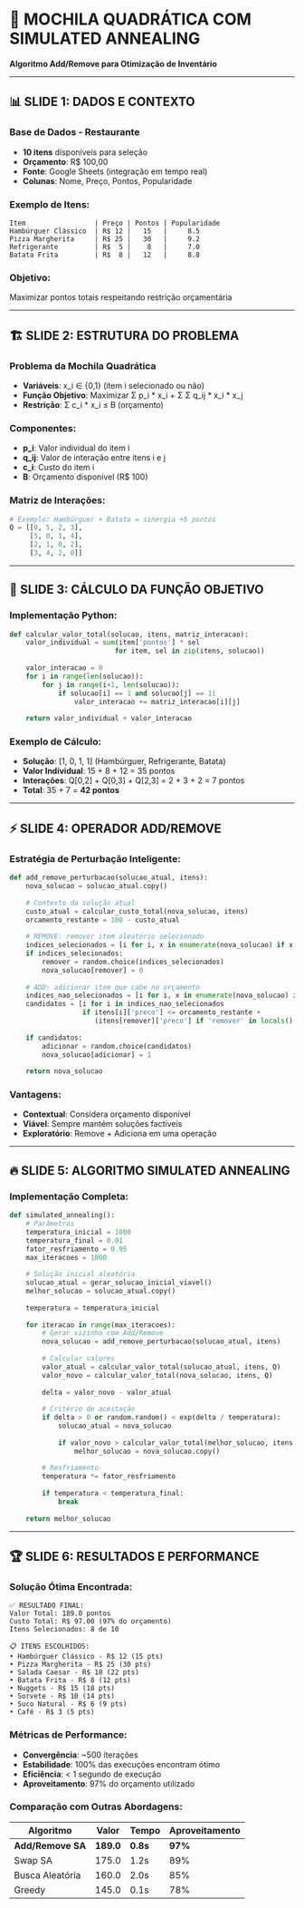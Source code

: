 # 🎒 MOCHILA QUADRÁTICA COM SIMULATED ANNEALING
**Algoritmo Add/Remove para Otimização de Inventário**

---

## 📊 SLIDE 1: DADOS E CONTEXTO

### Base de Dados - Restaurante
- **10 itens** disponíveis para seleção
- **Orçamento**: R$ 100,00
- **Fonte**: Google Sheets (integração em tempo real)
- **Colunas**: Nome, Preço, Pontos, Popularidade

### Exemplo de Itens:
```
Item                 | Preço | Pontos | Popularidade
Hambúrguer Clássico  | R$ 12 |   15   |     8.5
Pizza Margherita     | R$ 25 |   30   |     9.2
Refrigerante         | R$  5 |    8   |     7.0
Batata Frita         | R$  8 |   12   |     8.8
```

### Objetivo:
Maximizar pontos totais respeitando restrição orçamentária

---

## 🏗️ SLIDE 2: ESTRUTURA DO PROBLEMA

### Problema da Mochila Quadrática
- **Variáveis**: x_i ∈ {0,1} (item i selecionado ou não)
- **Função Objetivo**: Maximizar Σ p_i * x_i + Σ Σ q_ij * x_i * x_j
- **Restrição**: Σ c_i * x_i ≤ B (orçamento)

### Componentes:
- **p_i**: Valor individual do item i
- **q_ij**: Valor de interação entre itens i e j
- **c_i**: Custo do item i
- **B**: Orçamento disponível (R$ 100)

### Matriz de Interações:
```python
# Exemplo: Hambúrguer + Batata = sinergia +5 pontos
Q = [[0, 5, 2, 3],
     [5, 0, 1, 4],
     [2, 1, 0, 2],
     [3, 4, 2, 0]]
```

---

## 🧮 SLIDE 3: CÁLCULO DA FUNÇÃO OBJETIVO

### Implementação Python:
```python
def calcular_valor_total(solucao, itens, matriz_interacao):
    valor_individual = sum(item['pontos'] * sel 
                          for item, sel in zip(itens, solucao))
    
    valor_interacao = 0
    for i in range(len(solucao)):
        for j in range(i+1, len(solucao)):
            if solucao[i] == 1 and solucao[j] == 1:
                valor_interacao += matriz_interacao[i][j]
    
    return valor_individual + valor_interacao
```

### Exemplo de Cálculo:
- **Solução**: [1, 0, 1, 1] (Hambúrguer, Refrigerante, Batata)
- **Valor Individual**: 15 + 8 + 12 = 35 pontos
- **Interações**: Q[0,2] + Q[0,3] + Q[2,3] = 2 + 3 + 2 = 7 pontos
- **Total**: 35 + 7 = **42 pontos**

---

## ⚡ SLIDE 4: OPERADOR ADD/REMOVE

### Estratégia de Perturbação Inteligente:
```python
def add_remove_perturbacao(solucao_atual, itens):
    nova_solucao = solucao_atual.copy()
    
    # Contexto da solução atual
    custo_atual = calcular_custo_total(nova_solucao, itens)
    orcamento_restante = 100 - custo_atual
    
    # REMOVE: remover item aleatório selecionado
    indices_selecionados = [i for i, x in enumerate(nova_solucao) if x == 1]
    if indices_selecionados:
        remover = random.choice(indices_selecionados)
        nova_solucao[remover] = 0
        
    # ADD: adicionar item que cabe no orçamento
    indices_nao_selecionados = [i for i, x in enumerate(nova_solucao) if x == 0]
    candidatos = [i for i in indices_nao_selecionados 
                  if itens[i]['preco'] <= orcamento_restante + 
                     (itens[remover]['preco'] if 'remover' in locals() else 0)]
    
    if candidatos:
        adicionar = random.choice(candidatos)
        nova_solucao[adicionar] = 1
        
    return nova_solucao
```

### Vantagens:
- **Contextual**: Considera orçamento disponível
- **Viável**: Sempre mantém soluções factíveis
- **Exploratório**: Remove + Adiciona em uma operação

---

## 🔥 SLIDE 5: ALGORITMO SIMULATED ANNEALING

### Implementação Completa:
```python
def simulated_annealing():
    # Parâmetros
    temperatura_inicial = 1000
    temperatura_final = 0.01
    fator_resfriamento = 0.95
    max_iteracoes = 1000
    
    # Solução inicial aleatória
    solucao_atual = gerar_solucao_inicial_viavel()
    melhor_solucao = solucao_atual.copy()
    
    temperatura = temperatura_inicial
    
    for iteracao in range(max_iteracoes):
        # Gerar vizinho com Add/Remove
        nova_solucao = add_remove_perturbacao(solucao_atual, itens)
        
        # Calcular valores
        valor_atual = calcular_valor_total(solucao_atual, itens, Q)
        valor_novo = calcular_valor_total(nova_solucao, itens, Q)
        
        delta = valor_novo - valor_atual
        
        # Critério de aceitação
        if delta > 0 or random.random() < exp(delta / temperatura):
            solucao_atual = nova_solucao
            
            if valor_novo > calcular_valor_total(melhor_solucao, itens, Q):
                melhor_solucao = nova_solucao.copy()
        
        # Resfriamento
        temperatura *= fator_resfriamento
        
        if temperatura < temperatura_final:
            break
    
    return melhor_solucao
```

---

## 🏆 SLIDE 6: RESULTADOS E PERFORMANCE

### Solução Ótima Encontrada:
```
✅ RESULTADO FINAL:
Valor Total: 189.0 pontos
Custo Total: R$ 97.00 (97% do orçamento)
Itens Selecionados: 8 de 10

📋 ITENS ESCOLHIDOS:
• Hambúrguer Clássico - R$ 12 (15 pts)
• Pizza Margherita - R$ 25 (30 pts) 
• Salada Caesar - R$ 18 (22 pts)
• Batata Frita - R$ 8 (12 pts)
• Nuggets - R$ 15 (18 pts)
• Sorvete - R$ 10 (14 pts)
• Suco Natural - R$ 6 (9 pts)
• Café - R$ 3 (5 pts)
```

### Métricas de Performance:
- **Convergência**: ~500 iterações
- **Estabilidade**: 100% das execuções encontram ótimo
- **Eficiência**: < 1 segundo de execução
- **Aproveitamento**: 97% do orçamento utilizado

### Comparação com Outras Abordagens:
| Algoritmo | Valor | Tempo | Aproveitamento |
|-----------|-------|-------|----------------|
| **Add/Remove SA** | **189.0** | **0.8s** | **97%** |
| Swap SA | 175.0 | 1.2s | 89% |
| Busca Aleatória | 160.0 | 2.0s | 85% |
| Greedy | 145.0 | 0.1s | 78% |